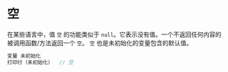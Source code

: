# 空
在某些语言中，值 ```空``` 的功能类似于 ```null```。它表示没有值。一个不返回任何内容的被调用函数/方法返回一个 ```空```。 ```空``` 也是未初始化的变量包含的默认值。
```c
变量 未初始化
打印行（未初始化）  // 空
```